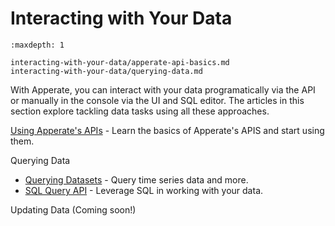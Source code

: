 # Interacting with Your Data

```{toctree}
:maxdepth: 1

interacting-with-your-data/apperate-api-basics.md
interacting-with-your-data/querying-data.md
```

With Apperate, you can interact with your data programatically via the API or manually in the console via the UI and SQL editor. The articles in this section explore tackling data tasks using all these approaches.

<!--
If there's a particular task you want to do, jump ahead to the article that matches that topic:

- [Querying Data](./interacting-with-your-data/querying-data.md)
- [Writing Data](./interacting-with-your-data/writing-data.md)
- [Updating Data](./interacting-with-your-data/updating-data.md)
- [Deleting Data](./interacting-with-your-data/deleting-data.md)
-->

[Using Apperate's APIs](./interacting-with-your-data/apperate-api-basics.md) - Learn the basics of Apperate's APIS and start using them.

Querying Data

- [Querying Datasets](./interacting-with-your-data/querying-data/querying-datasets.md) - Query time series data and more.
- [SQL Query API](./interacting-with-your-data/querying-data/sql-query-api.md) - Leverage SQL in working with your data.

Updating Data (Coming soon!)